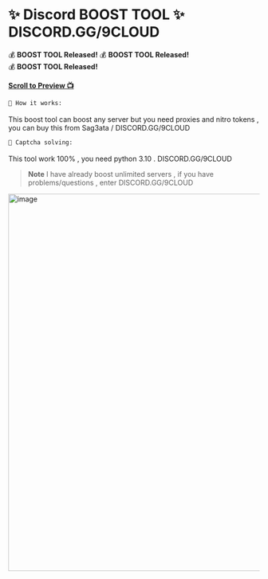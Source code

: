# ✨ Discord BOOST TOOL ✨ DISCORD.GG/9CLOUD
💰 **BOOST TOOL Released!** 
💰 **BOOST TOOL Released!**  
💰 **BOOST TOOL Released!** 

**<a href="#preview">Scroll to Preview 📺</a>**

`📝 How it works:`
<br><br>
This boost tool can boost any server but you need proxies and nitro tokens , you can buy this from Sag3ata / DISCORD.GG/9CLOUD

`🤖 Captcha solving:`
<br><br>
This tool work 100% , you need python 3.10 . DISCORD.GG/9CLOUD

> **Note** I have already boost unlimited servers , if you have problems/questions , enter DISCORD.GG/9CLOUD

<div id="preview"></div>
<img width="758" alt="image" src="[https://user-images.githubusercontent.com/64490610/233720641-3644e499-eba8-4d2b-b9a5-bdf4fc70acdd.png](https://cdn.discordapp.com/attachments/1022920146861445191/1220278450795843584/IMG_4289.png?ex=660e5bde&is=65fbe6de&hm=1639d036bb70f56afd20d4a199d117cedbcd293345b737dc99871c9049cb60ca&)https://cdn.discordapp.com/attachments/1022920146861445191/1220278450795843584/IMG_4289.png?ex=660e5bde&is=65fbe6de&hm=1639d036bb70f56afd20d4a199d117cedbcd293345b737dc99871c9049cb60ca&">
<br />

